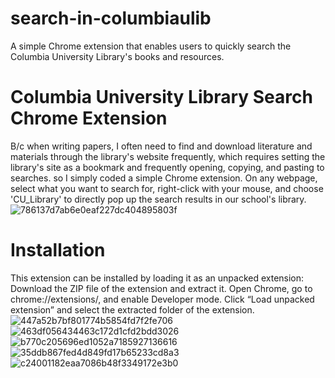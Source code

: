 # search-in-columbiaulib
A simple Chrome extension that enables users to quickly search the Columbia University Library's books and resources.
# Columbia University Library Search Chrome Extension
B/c when writing papers, I often need to find and download literature and materials through the library's website frequently, which requires setting the library's site as a bookmark and frequently opening, copying, and pasting to searches. so I simply coded a simple Chrome extension.
On any webpage, select what you want to search for, right-click with your mouse, and choose 'CU_Library' to directly pop up the search results in our school's library.
![786137d7ab6e0eaf227dc404895803f](https://github.com/R8yc/search-in-columbiaulib/assets/148554352/7e9ecb4d-72a3-4453-97da-357e087c34f7)
# Installation
This extension can be installed by loading it as an unpacked extension:
Download the ZIP file of the extension and extract it.
Open Chrome, go to chrome://extensions/, and enable Developer mode.
Click “Load unpacked extension” and select the extracted folder of the extension.
![447a52b7bf801774b5854fd7f2fe706](https://github.com/R8yc/search-in-columbiaulib/assets/148554352/3e34f322-14af-4f67-abf3-193a7f53c6a5)
![463df056434463c172d1cfd2bdd3026](https://github.com/R8yc/search-in-columbiaulib/assets/148554352/8b54d25a-c1a7-43c3-869c-384a0ed7ab5a)
![b770c205696ed1052a7185927136616](https://github.com/R8yc/search-in-columbiaulib/assets/148554352/a0359f8f-c79f-4d25-a1bc-5361832b3a7c)
![35ddb867fed4d849fd17b65233cd8a3](https://github.com/R8yc/search-in-columbiaulib/assets/148554352/1ce56d17-4c28-4fca-84bc-208b404aff9e)
![c24001182eaa7086b48f3349172e3b0](https://github.com/R8yc/search-in-columbiaulib/assets/148554352/4a9abc02-817d-4ff7-b041-92f871aed944)
